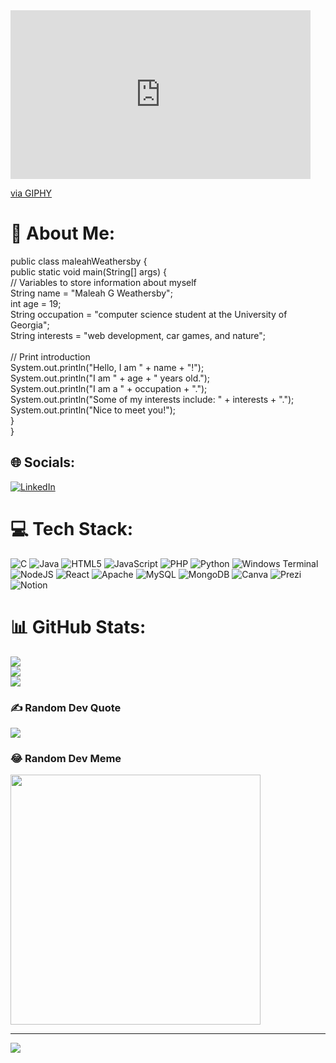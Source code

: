 <iframe src="https://giphy.com/embed/czd6OUPM5wZLBnHTN6" width="480" height="270" frameBorder="0" class="giphy-embed" allowFullScreen></iframe><p><a href="https://giphy.com/gifs/xbox-game-xbox-series-x-s-czd6OUPM5wZLBnHTN6">via GIPHY</a></p>

# 💫 About Me:
public class maleahWeathersby {<br>    public static void main(String[] args) {<br>        // Variables to store information about myself<br>        String name = "Maleah G Weathersby";<br>        int age = 19;<br>        String occupation = "computer science student at the University of Georgia";<br>        String interests = "web development, car games, and nature";<br><br>        // Print introduction<br>        System.out.println("Hello, I am " + name + "!");<br>        System.out.println("I am " + age + " years old.");<br>        System.out.println("I am a " + occupation + ".");<br>        System.out.println("Some of my interests include: " + interests + ".");<br>        System.out.println("Nice to meet you!");<br>    }<br>}


## 🌐 Socials:
[![LinkedIn](https://img.shields.io/badge/LinkedIn-%230077B5.svg?logo=linkedin&logoColor=white)](https://linkedin.com/in/https://www.linkedin.com/in/maleah-weathersby-0b7338249/) 

# 💻 Tech Stack:
![C](https://img.shields.io/badge/c-%2300599C.svg?style=flat&logo=c&logoColor=white) ![Java](https://img.shields.io/badge/java-%23ED8B00.svg?style=flat&logo=openjdk&logoColor=white) ![HTML5](https://img.shields.io/badge/html5-%23E34F26.svg?style=flat&logo=html5&logoColor=white) ![JavaScript](https://img.shields.io/badge/javascript-%23323330.svg?style=flat&logo=javascript&logoColor=%23F7DF1E) ![PHP](https://img.shields.io/badge/php-%23777BB4.svg?style=flat&logo=php&logoColor=white) ![Python](https://img.shields.io/badge/python-3670A0?style=flat&logo=python&logoColor=ffdd54) ![Windows Terminal](https://img.shields.io/badge/Windows%20Terminal-%234D4D4D.svg?style=flat&logo=windows-terminal&logoColor=white) ![NodeJS](https://img.shields.io/badge/node.js-6DA55F?style=flat&logo=node.js&logoColor=white) ![React](https://img.shields.io/badge/react-%2320232a.svg?style=flat&logo=react&logoColor=%2361DAFB) ![Apache](https://img.shields.io/badge/apache-%23D42029.svg?style=flat&logo=apache&logoColor=white) ![MySQL](https://img.shields.io/badge/mysql-%2300000f.svg?style=flat&logo=mysql&logoColor=white) ![MongoDB](https://img.shields.io/badge/MongoDB-%234ea94b.svg?style=flat&logo=mongodb&logoColor=white) ![Canva](https://img.shields.io/badge/Canva-%2300C4CC.svg?style=flat&logo=Canva&logoColor=white) ![Prezi](https://img.shields.io/badge/Prezi-%23000000.svg?style=flat&logo=Prezi&logoColor=white) ![Notion](https://img.shields.io/badge/Notion-%23000000.svg?style=flat&logo=notion&logoColor=white)
# 📊 GitHub Stats:
![](https://github-readme-stats.vercel.app/api?username=xleahw&theme=dark&hide_border=false&include_all_commits=false&count_private=false)<br/>
![](https://github-readme-streak-stats.herokuapp.com/?user=xleahw&theme=dark&hide_border=false)<br/>
![](https://github-readme-stats.vercel.app/api/top-langs/?username=xleahw&theme=dark&hide_border=false&include_all_commits=false&count_private=false&layout=compact)

### ✍️ Random Dev Quote
![](https://quotes-github-readme.vercel.app/api?type=horizontal&theme=gruvbox)

### 😂 Random Dev Meme
<img src='https://randommeme-five.vercel.app/' style="height: 400px;"/>

---
[![](https://visitcount.itsvg.in/api?id=xleahw&icon=0&color=7)](https://visitcount.itsvg.in)

<!-- Proudly created with GPRM ( https://gprm.itsvg.in ) -->
